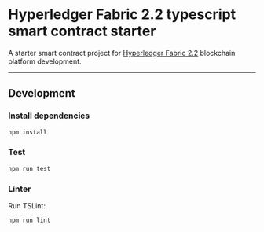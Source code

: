 # Hyperledger Fabric 2.2 typescript smart contract starter

A starter smart contract project for [Hyperledger Fabric 2.2](https://hyperledger-fabric.readthedocs.io/en/release-2.2/) blockchain platform development.

---

## Development

### Install dependencies

```bash
npm install
```

### Test

```bash
npm run test
```

### Linter

Run TSLint:

```bash
npm run lint
```
